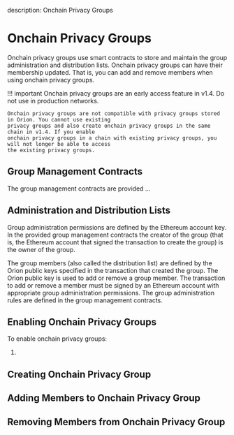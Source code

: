 description: Onchain Privacy Groups
<!--- END of page meta data -->

# Onchain Privacy Groups 

Onchain privacy groups use smart contracts to store and maintain the group administration and distribution lists. 
Onchain privacy groups can have their membership updated. That is, you can add and remove members when 
using onchain privacy groups. 

!!! important 
    Onchain privacy groups are an early access feature in v1.4. Do not use in production networks. 
    
    Onchain privacy groups are not compatible with privacy groups stored in Orion. You cannot use existing 
    privacy groups and also create onchain privacy groups in the same chain in v1.4. If you enable  
    onchain privacy groups in a chain with existing privacy groups, you will not longer be able to access
    the existing privacy groups. 
    
## Group Management Contracts 

The group management contracts are provided ...     
    
## Administration and Distribution Lists 

Group administration permissions are defined by the Ethereum account key. In the provided group management 
contracts the creator of the group (that is, the Ethereum account that signed the transaction to create the group)
is the owner of the group. 

The group members (also called the distribution list) are defined by the Orion public keys specified in the 
transaction that created the group. The Orion public key is used to add or remove a group member. The 
transaction to add or remove a member must be signed by an Ethereum account with appropriate group 
administration permissions. The group administration rules are defined in the group management contracts. 

## Enabling Onchain Privacy Groups 

To enable onchain privacy groups: 

1. 

## Creating Onchain Privacy Group 


## Adding Members to Onchain Privacy Group 


## Removing Members from Onchain Privacy Group 